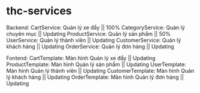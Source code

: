 # thc-services
Backend: 
CartService: Quản lý xe đẩy || 100%
CategoryService: Quản lý chuyên mục || Updating
ProductService: Quản lý sản phẩm || 50%
UserService: Quản lý thành viên || Updating
CustomerService: Quản lý khách hàng || Updating
OrderService: Quản lý đơn hàng || Updating

Fontend:
CartTemplate: Màn hình Quản lý xe đẩy || Updating
ProductTemplate: Màn hình Quản lý sản phẩm || Updating
UserTemplate: Màn hình Quản lý thành viên || Updating
CustomerTemplate: Màn hình Quản lý khách hàng || Updating
OrderTemplate: Màn hình Quản lý đơn hàng || Updating
